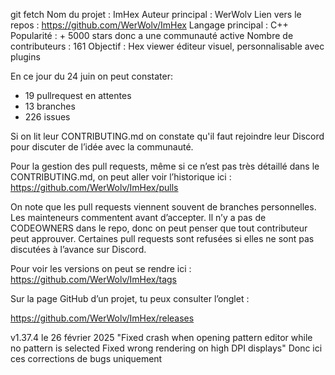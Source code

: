 git fetch Nom du projet : ImHex
Auteur principal : WerWolv
Lien vers le repos : 
https://github.com/WerWolv/ImHex
Langage principal : C++
Popularité : + 5000 stars donc a une communauté active
Nombre de contributeurs : 161 
Objectif : Hex viewer éditeur visuel, personnalisable avec plugins

En ce jour du 24 juin on peut constater:
- 19 pullrequest en attentes
- 13 branches
- 226 issues

Si on lit leur CONTRIBUTING.md on constate qu'il faut rejoindre leur Discord pour discuter de l’idée avec la communauté.

Pour la gestion des pull requests, même si ce n’est pas très détaillé dans le CONTRIBUTING.md, on peut aller voir l’historique ici :
https://github.com/WerWolv/ImHex/pulls

On note que les pull requests viennent souvent de branches personnelles.
Les mainteneurs commentent avant d’accepter.
Il n’y a pas de CODEOWNERS dans le repo, donc on peut penser que tout contributeur peut approuver.
Certaines pull requests sont refusées si elles ne sont pas discutées à l’avance sur Discord.

Pour voir les versions on peut se rendre ici :
https://github.com/WerWolv/ImHex/tags


Sur la page GitHub d’un projet, tu peux consulter l’onglet :

https://github.com/WerWolv/ImHex/releases

v1.37.4 le 26 février 2025
"Fixed crash when opening pattern editor while no pattern is selected
Fixed wrong rendering on high DPI displays"
Donc ici ces corrections de bugs uniquement